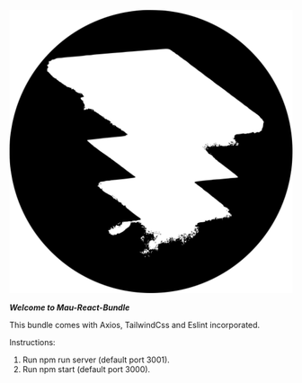 ![App logo](./build/icon.svg)

***Welcome to Mau-React-Bundle***

This bundle comes with Axios, TailwindCss and Eslint incorporated.

Instructions:

1. Run npm run server (default port 3001).
2. Run npm start (default port 3000).